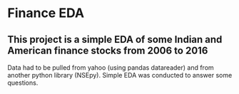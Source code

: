 # Finance EDA

## This project is a simple EDA of some Indian and American finance stocks from 2006 to 2016

Data had to be pulled from yahoo (using pandas datareader) and from another python library (NSEpy). Simple EDA was conducted to answer some questions.

